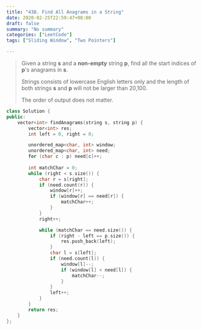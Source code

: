 ```yaml
---
title: "438. Find All Anagrams in a String"
date: 2020-02-25T22:59:47+08:00
draft: false
summary: "No summary"
categories: ["LeetCode"]
tags: ["Sliding Window", "Two Pointers"]

---
```


> Given a string **s** and a **non-empty** string **p**, find all the start indices of **p**'s anagrams in **s**.
>
> Strings consists of lowercase English letters only and the length of both strings **s** and **p** will not be larger than 20,100.
>
> The order of output does not matter.
>

```cpp
class Solution {
public:
    vector<int> findAnagrams(string s, string p) {
        vector<int> res;
        int left = 0, right = 0;

        unordered_map<char, int> window;
        unordered_map<char, int> need;
        for (char c : p) need[c]++;
        
        int matchChar = 0;
        while (right < s.size()) {
            char r = s[right];
            if (need.count(r)) {
                window[r]++;
                if (window[r] == need[r]) {
                    matchChar++;
                }
            }
            right++;

            while (matchChar == need.size()) {
                if (right - left == p.size()) {
                    res.push_back(left);
                }
                char l = s[left];
                if (need.count(l)) {
                    window[l]--;
                    if (window[l] < need[l]) {
                        matchChar--;
                    }
                }
                left++;
            }
        }
        return res;
    }
};
```

